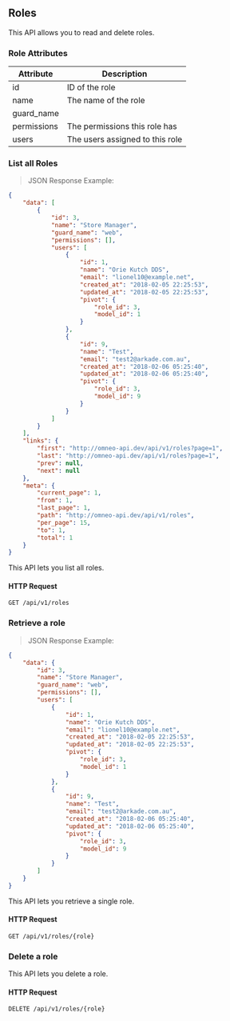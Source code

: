 ## Roles

This API allows you to read and delete roles.

### Role Attributes

| Attribute  | Description                     | 
|------------|---------------------------------|
| id         | ID of the role                  |
| name       | The name of the role            |
| guard_name |                                 |
| permissions| The permissions this role has   |
| users      | The users assigned to this role |


### List all Roles

> JSON Response Example:
                
```json
{
    "data": [
        {
            "id": 3,
            "name": "Store Manager",
            "guard_name": "web",
            "permissions": [],
            "users": [
                {
                    "id": 1,
                    "name": "Orie Kutch DDS",
                    "email": "lionel10@example.net",
                    "created_at": "2018-02-05 22:25:53",
                    "updated_at": "2018-02-05 22:25:53",
                    "pivot": {
                        "role_id": 3,
                        "model_id": 1
                    }
                },
                {
                    "id": 9,
                    "name": "Test",
                    "email": "test2@arkade.com.au",
                    "created_at": "2018-02-06 05:25:40",
                    "updated_at": "2018-02-06 05:25:40",
                    "pivot": {
                        "role_id": 3,
                        "model_id": 9
                    }
                }
            ]
        }
    ],
    "links": {
        "first": "http://omneo-api.dev/api/v1/roles?page=1",
        "last": "http://omneo-api.dev/api/v1/roles?page=1",
        "prev": null,
        "next": null
    },
    "meta": {
        "current_page": 1,
        "from": 1,
        "last_page": 1,
        "path": "http://omneo-api.dev/api/v1/roles",
        "per_page": 15,
        "to": 1,
        "total": 1
    }
}
```

This API lets you list all roles.

#### HTTP Request

`GET /api/v1/roles`



### Retrieve a role

> JSON Response Example:
                
```json
{
    "data": {
        "id": 3,
        "name": "Store Manager",
        "guard_name": "web",
        "permissions": [],
        "users": [
            {
                "id": 1,
                "name": "Orie Kutch DDS",
                "email": "lionel10@example.net",
                "created_at": "2018-02-05 22:25:53",
                "updated_at": "2018-02-05 22:25:53",
                "pivot": {
                    "role_id": 3,
                    "model_id": 1
                }
            },
            {
                "id": 9,
                "name": "Test",
                "email": "test2@arkade.com.au",
                "created_at": "2018-02-06 05:25:40",
                "updated_at": "2018-02-06 05:25:40",
                "pivot": {
                    "role_id": 3,
                    "model_id": 9
                }
            }
        ]
    }
}
```

This API lets you retrieve a single role.

#### HTTP Request

`GET /api/v1/roles/{role}`

### Delete a role

This API lets you delete a role.

#### HTTP Request

`DELETE /api/v1/roles/{role}`

